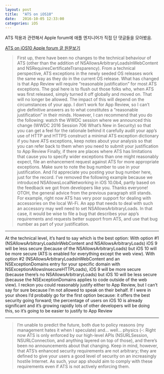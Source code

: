 ```yaml
---
layout: post
title:  "ATS on iOS10"
date:   2016-10-05 12:33:00
categories: iOS
---
```



ATS 적용과 관련해서 Apple forum에 애플 엔지니어가 직접 단 댓글들을 모아봤음.

[ATS on iOS10 Apple forum 글 원문보기](https://forums.developer.apple.com/thread/48979)

> First up, there have been no changes to the technical behaviour of ATS (other than the addition of NSAllowsArbitraryLoadsInWebContent and NSRequiresCertificateTransparency).  From a technical perspective, ATS exceptions in the newly seeded OS releases work the same way as they do in the current OS release.
What has changed is that App Review will require “reasonable justification” for most ATS exceptions.  The goal here is to flush out those folks who, when ATS was first released, simply turned it off globally and moved on.  That will no longer be allowed.
The impact of this will depend on the circumstances of your app.  I don’t work for App Review, so I can’t give definitive answers as to what constitutes a “reasonable justification” in their minds.  However, I can recommend that you do the following:
watch the WWDC session where we announced this change (WWDC 2016 Session 706 What’s New in Security) so that you can get a feel for the rationale behind it
carefully audit your app’s use of HTTP and HTTPS
construct a minimal ATS exception dictionary
if you have ATS exceptions, keep notes about your analysis so that you can refer back to them when you need to submit your justification to App Review
Finally, if there are places where ATS has limitations that cause you to specify wider exceptions than one might reasonably expect, file an enhancement request against ATS for more appropriate exceptions.  Make sure to note the bug number to use in your justification.  And I’d appreciate you posting your bug number here, just for the record.
I’ve removed the following example because we introduced NSAllowsLocalNetworking in iOS 10.0b4, partly based on the feedback we got from developers like you.  Thanks everyone!  OTOH, the general advice from the previous paragraph still stands.
For example, right now ATS has very poor support for dealing with accessories on the local Wi-Fi.  An app that needs to deal with such an accessory may well need to set NSAllowsArbitraryLoads.  In that case, it would be wise to file a bug that describes your app’s requirements and requests better support from ATS, and use that bug number as part of your justification.

-----------

>
At the technical level, it’s hard to say which is the best option:
With option #1 (NSAllowsArbitraryLoadsInWebContent and NSAllowsArbitraryLoads) iOS 9 will be less secure (because of the NSAllowsArbitraryLoads) but iOS 10 will be more secure (ATS is enabled for everything except the web view).
With option #2 (NSAllowsArbitraryLoadsInWebContent and an NSExceptionDomains entry for your specific domain with NSExceptionAllowsInsecureHTTPLoads), iOS 9 will be more secure (because there’s no NSAllowsArbitraryLoads) but iOS 10 will be less secure (because the NSExceptionDomains applies to code outside of the web view).
I reckon you could reasonably justify either to App Review, but I can’t say for sure because I’m not allowed to speak on their behalf.
If I were in your shoes I’d probably go for the first option because:
it offers the best security going forward; the percentage of users on iOS 10 is already significant and it’s growing rapidly
lots of other developers will be doing this, so it’s going to be easier to justify to App Review

----------

>I’m unable to predict the future, both due to policy reasons (my management hates it when I speculate) and… well… physics (-:  Right now ATS is only enforced by our high-level APIs (NSURLSession, NSURLConnection, and anything layered on top of those), and there’s been no announcements about that changing.
Keep in mind, however, that ATS’s enhanced security requirements are not arbitrary; they are defined to give your users a good level of security on an increasingly hostile Internet.  As such, your app should aim to comply with these requirements even if ATS is not actively enforcing them.
